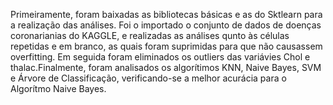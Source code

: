 Primeiramente, foram baixadas as bibliotecas básicas e as do Sktlearn para a realização das análises. Foi o importado o conjunto de dados de doenças coronarianias do KAGGLE, 
e realizadas as análises qunto às células repetidas e em branco, as quais foram suprimidas para que não causassem overfitting. Em seguida foram eliminados os outliers das variávies Chol e thalac.Finalmente,  foram analisados os algorítimos KNN, Naive Bayes, SVM e Árvore de Classificação, verificando-se a melhor acurácia para o Algorítmo Naive Bayes.
